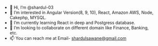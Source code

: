 - 👋 Hi, I’m @shardul-03
- 👀 I’m interested in Angular Version(8, 9, 10), React, Amazon AWS, Node, Cakephp, MYSQL.
- 🌱 I’m currently learning React in deep and Postgress database.
- 💞️ I’m looking to collaborate on different domain like Finance, Banking, etc.
- 📫 You can reach me at Email- shardulsawane@gmail.com

<!---
shardul-03/shardul-03 is a ✨ special ✨ repository because its `README.md` (this file) appears on your GitHub profile.
You can click the Preview link to take a look at your changes.
--->
